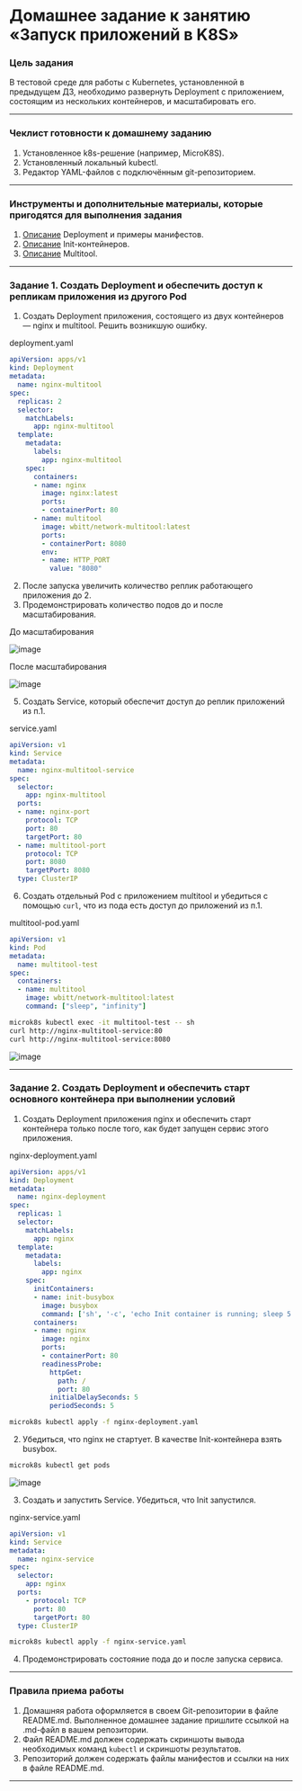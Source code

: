 # Домашнее задание к занятию «Запуск приложений в K8S»

### Цель задания

В тестовой среде для работы с Kubernetes, установленной в предыдущем ДЗ, необходимо развернуть Deployment с приложением, состоящим из нескольких контейнеров, и масштабировать его.

------

### Чеклист готовности к домашнему заданию

1. Установленное k8s-решение (например, MicroK8S).
2. Установленный локальный kubectl.
3. Редактор YAML-файлов с подключённым git-репозиторием.

------

### Инструменты и дополнительные материалы, которые пригодятся для выполнения задания

1. [Описание](https://kubernetes.io/docs/concepts/workloads/controllers/deployment/) Deployment и примеры манифестов.
2. [Описание](https://kubernetes.io/docs/concepts/workloads/pods/init-containers/) Init-контейнеров.
3. [Описание](https://github.com/wbitt/Network-MultiTool) Multitool.

------

### Задание 1. Создать Deployment и обеспечить доступ к репликам приложения из другого Pod

1. Создать Deployment приложения, состоящего из двух контейнеров — nginx и multitool. Решить возникшую ошибку.

deployment.yaml

```yaml
apiVersion: apps/v1
kind: Deployment
metadata:
  name: nginx-multitool
spec:
  replicas: 2
  selector:
    matchLabels:
      app: nginx-multitool
  template:
    metadata:
      labels:
        app: nginx-multitool
    spec:
      containers:
      - name: nginx
        image: nginx:latest
        ports:
        - containerPort: 80
      - name: multitool
        image: wbitt/network-multitool:latest
        ports:
        - containerPort: 8080
        env:
        - name: HTTP_PORT
          value: "8080"
```

2. После запуска увеличить количество реплик работающего приложения до 2.
3. Продемонстрировать количество подов до и после масштабирования.

До масштабирования

![image](https://github.com/user-attachments/assets/56d8001e-28cf-4da7-9550-7bc26379755f)

После масштабирования

![image](https://github.com/user-attachments/assets/ad43eece-4afe-48d1-b9ce-ece53fed1e62)

5. Создать Service, который обеспечит доступ до реплик приложений из п.1.

service.yaml

```yaml
apiVersion: v1
kind: Service
metadata:
  name: nginx-multitool-service
spec:
  selector:
    app: nginx-multitool
  ports:
  - name: nginx-port
    protocol: TCP
    port: 80
    targetPort: 80
  - name: multitool-port
    protocol: TCP
    port: 8080
    targetPort: 8080
  type: ClusterIP
```


6. Создать отдельный Pod с приложением multitool и убедиться с помощью `curl`, что из пода есть доступ до приложений из п.1.

multitool-pod.yaml

```yaml
apiVersion: v1
kind: Pod
metadata:
  name: multitool-test
spec:
  containers:
  - name: multitool
    image: wbitt/network-multitool:latest
    command: ["sleep", "infinity"]
```

```bash
microk8s kubectl exec -it multitool-test -- sh
curl http://nginx-multitool-service:80
curl http://nginx-multitool-service:8080
```

![image](https://github.com/user-attachments/assets/ae97b743-13d5-4647-9131-ac6429c0f267)


------

### Задание 2. Создать Deployment и обеспечить старт основного контейнера при выполнении условий

1. Создать Deployment приложения nginx и обеспечить старт контейнера только после того, как будет запущен сервис этого приложения.

nginx-deployment.yaml

```yaml
apiVersion: apps/v1
kind: Deployment
metadata:
  name: nginx-deployment
spec:
  replicas: 1
  selector:
    matchLabels:
      app: nginx
  template:
    metadata:
      labels:
        app: nginx
    spec:
      initContainers:
      - name: init-busybox
        image: busybox
        command: ['sh', '-c', 'echo Init container is running; sleep 5']
      containers:
      - name: nginx
        image: nginx
        ports:
        - containerPort: 80
        readinessProbe:
          httpGet:
            path: /
            port: 80
          initialDelaySeconds: 5
          periodSeconds: 5
```

```bash
microk8s kubectl apply -f nginx-deployment.yaml
```

2. Убедиться, что nginx не стартует. В качестве Init-контейнера взять busybox.

```bash
microk8s kubectl get pods
```

![image](https://github.com/user-attachments/assets/3c5c21e9-8cae-4adc-b1c1-fd52015ad064)

3. Создать и запустить Service. Убедиться, что Init запустился.

nginx-service.yaml

```yaml
apiVersion: v1
kind: Service
metadata:
  name: nginx-service
spec:
  selector:
    app: nginx
  ports:
    - protocol: TCP
      port: 80
      targetPort: 80
  type: ClusterIP
```

```bash
microk8s kubectl apply -f nginx-service.yaml
```
4. Продемонстрировать состояние пода до и после запуска сервиса.

------

### Правила приема работы

1. Домашняя работа оформляется в своем Git-репозитории в файле README.md. Выполненное домашнее задание пришлите ссылкой на .md-файл в вашем репозитории.
2. Файл README.md должен содержать скриншоты вывода необходимых команд `kubectl` и скриншоты результатов.
3. Репозиторий должен содержать файлы манифестов и ссылки на них в файле README.md.

------
